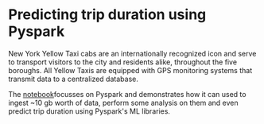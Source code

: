 # Predicting trip duration using Pyspark

New York Yellow Taxi cabs are an internationally recognized icon and serve to transport visitors to the city and residents alike, throughout the five boroughs. All Yellow Taxis are equipped with GPS monitoring systems that transmit data to a centralized database.

The [notebook](https://github.com/siddhantmaharana/predict-trip-duration-using-Pyspark/blob/master/Pyspark-%20NYC%20trip%20duration.ipynb)focusses on Pyspark and demonstrates how it can used to ingest ~10 gb worth of data, perform some analysis on them and even predict trip duration using Pyspark's ML libraries.

